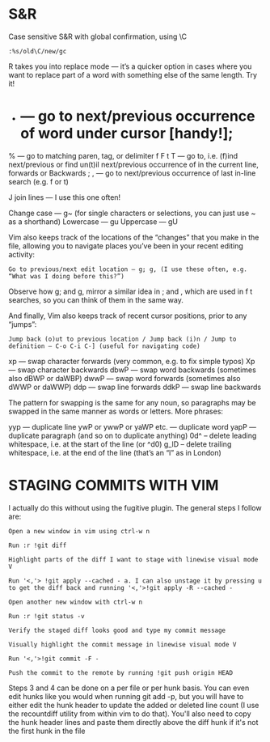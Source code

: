 
# S&R

Case sensitive S&R with global confirmation, using \C

`:%s/old\C/new/gc`

R takes you into replace mode — it’s a quicker option in cases where you want to replace part of a word with something else of the same length. Try it!
* # — go to next/previous occurrence of word under cursor [handy!];
% — go to matching paren, tag, or delimiter
f F t T — go to, i.e. (f)ind next/previous or find un(t)il next/previous occurrence of <character> in the current line, forwards or Backwards
; , — go to next/previous occurrence of last in-line search (e.g. f or t)


J join lines — I use this one often!

Change case — g~ (for single characters or selections, you can just use ~ as a shorthand)
Lowercase — gu
Uppercase — gU

Vim also keeps track of the locations of the “changes” that you make in the file, allowing you to navigate places you’ve been in your recent editing activity:

    Go to previous/next edit location — g; g, (I use these often, e.g. “What was I doing before this?”)

Observe how g; and g, mirror a similar idea in ; and , which are used in f t searches, so you can think of them in the same way.

And finally, Vim also keeps track of recent cursor positions, prior to any “jumps”:

    Jump back (o)ut to previous location / Jump back (i)n / Jump to definition — C-o C-i C-] (useful for navigating code)

xp — swap character forwards (very common, e.g. to fix simple typos)
Xp — swap character backwards
dbwP — swap word backwards (sometimes also dBWP or daWBP)
dwwP — swap word forwards (sometimes also dWWP or daWWP)
ddp — swap line forwards
ddkP — swap line backwards

The pattern for swapping is the same for any noun, so paragraphs may be swapped in the same manner as words or letters. More phrases:

yyp — duplicate line
ywP or ywwP or yaWP etc. — duplicate word
yapP — duplicate paragraph (and so on to duplicate anything)
0d^ – delete leading whitespace, i.e. at the start of the line (or ^d0)
g_lD – delete trailing whitespace, i.e. at the end of the line (that’s an “l” as in London)


# STAGING COMMITS WITH VIM
I actually do this without using the fugitive plugin. The general steps I follow are:

    Open a new window in vim using ctrl-w n

    Run :r !git diff

    Highlight parts of the diff I want to stage with linewise visual mode V

    Run '<,'> !git apply --cached - a. I can also unstage it by pressing u to get the diff back and running '<,'>!git apply -R --cached -

    Open another new window with ctrl-w n

    Run :r !git status -v

    Verify the staged diff looks good and type my commit message

    Visually highlight the commit message in linewise visual mode V

    Run '<,'>!git commit -F -

    Push the commit to the remote by running !git push origin HEAD

Steps 3 and 4 can be done on a per file or per hunk basis. You can even edit hunks like you would when running git add -p, but you will have to either edit the hunk header to update the added or deleted line count (I use the recountdiff utility from within vim to do that). You'll also need to copy the hunk header lines and paste them directly above the diff hunk if it's not the first hunk in the file
